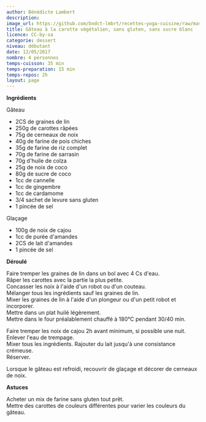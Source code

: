 ```yaml
---
author: Bénédicte Lambert
description: 
image_url: https://github.com/bndct-lmbrt/recettes-yoga-cuisine/raw/master/medias/gateau-carottes-vegan.jpg
title: Gâteau à la carotte végétalien, sans gluten, sans sucre blanc
licence: CC-by-sa
categorie: dessert
niveau: débutant
date: 12/05/2017
nombre: 4 personnes
temps-cuisson: 35 min
temps-preparation: 15 min
temps-repos: 2h
layout: page
---
```


**Ingrédients**  
 
Gâteau  

* 2CS de graines de lin
* 250g de carottes râpées
* 75g de cerneaux de noix
* 40g de farine de pois chiches
* 35g de farine de riz complet
* 70g de farine de sarrasin
* 70g d'huile de colza
* 25g de noix de coco
* 80g de sucre de coco
* 1cc de cannelle
* 1cc de gingembre
* 1cc de cardamome
* 3/4 sachet de levure sans gluten
* 1 pincée de sel

Glaçage

* 100g de noix de cajou
* 1cc de purée d'amandes
* 2CS de lait d'amandes
* 1 pincée de sel

**Déroulé**

Faire tremper les graines de lin dans un bol avec 4 Cs d'eau.  
Râper les carottes avec la partie la plus petite.  
Concasser les noix à l'aide d'un robot ou d'un couteau.  
Mélanger tous les ingrédients sauf les graines de lin.  
Mixer les graines de lin à l'aide d'un plongeur ou d'un petit robot et incorporer.  
Mettre dans un plat huilé légèrement.  
Mettre dans le four préalablement chauffé à 180°C pendant 30/40 min.  

Faire tremper les noix de cajou 2h avant minimum, si possible une nuit. Enlever l'eau de trempage.  
Mixer tous les ingrédients. Rajouter du lait jusqu'à une consistance crémeuse.   
Réserver.  

Lorsque le gâteau est refroidi, recouvrir de glaçage et décorer de cerneaux de noix.

**Astuces** 

Acheter un mix de farine sans gluten tout prêt.  
Mettre des carottes de couleurs différentes pour varier les couleurs du gâteau.